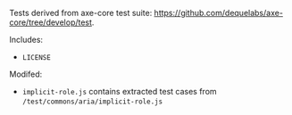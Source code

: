 Tests derived from axe-core test suite: https://github.com/dequelabs/axe-core/tree/develop/test.

Includes:
- `LICENSE`

Modifed:
- `implicit-role.js` contains extracted test cases from `/test/commons/aria/implicit-role.js`
